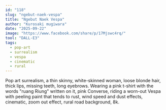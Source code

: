 ```yaml
---
id: "118"
slug: "ngebut-naek-vespa"
title: "Ngebut Naek Vespa"
author: "Kurosaki mugiwara"
date: "2025-09-22"
image: "https://www.facebook.com/share/p/17Mjswc4rq/"
tool: "DALL-E3"
tags:
  - pop-art
  - surrealism
  - vespa
  - cinematic
  - rural
---
```


Pop art surrealism, a thin skinny, white-skinned woman, loose blonde hair, thick lips, missing teeth, long eyebrows. Wearing a pink t-shirt with the words "ruang Riung" written on it, pink Converse, riding a worn-out Vespa with peeling paint that tends to rust, wind speed and dust effects, cinematic, zoom out effect, rural road background, 8k.
